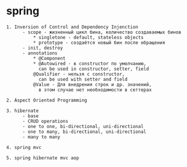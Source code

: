 # spring 

    1. Inversion of Control and Dependency Injenction
          - scope - жизненный цикл бина, количество создаваемых бинов
              * singletone - default, stateless objects
              * prototype - создаётся новый бин после обращения
          - init, destroy
          - annotations
              * @Component
              * @Autowired - в constructor по умолчанию, 
                can be used in constructor, setter, field
              @Qualifier - нельзя с constructor, 
                can be used with setter and field
              @Value - Для внедрения строк и др. значений, 
                в этом случае нет необходимости в сеттерах  

    2. Aspect Oriented Programming
    
    3. hibernate 
          - base
          - CRUD operations
          - one to one, bi-directional, uni-directional
          - one to many, bi-directional, uni-directional                   
          - many to many

    4. spring mvc

    5. spring hibernate mvc aop
    
